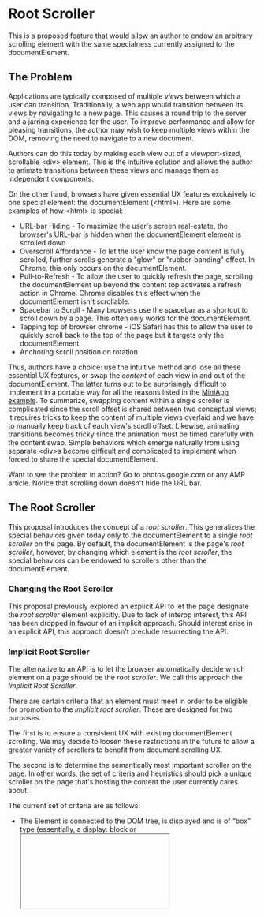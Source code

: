 # Root Scroller

This is a proposed feature that would allow an author to
endow an arbitrary scrolling element with the same specialness currently
assigned to the documentElement.

## The Problem

Applications are typically composed of multiple *views* between which a user can
transition. Traditionally, a web app would transition between its views by
navigating to a new page. This causes a round trip to the server and a jarring
experience for the user. To improve performance and allow for pleasing
transitions, the author may wish to keep multiple views within the DOM,
removing the need to navigate to a new document.

Authors can do this today by making each view out of a viewport-sized,
scrollable &lt;div> element. This is the intuitive solution and allows the
author to animate transitions between these views and manage them as independent
components.

On the other hand, browsers have given essential UX features exclusively to one
special element: the documentElement (&lt;html>). Here are some examples of how
&lt;html> is special:

  * URL-bar Hiding - To maximize the user's screen real-estate, the browser's
    URL-bar is hidden when the documentElement element is scrolled down.
  * Overscroll Affordance - To let the user know the page content is fully
    scrolled, further scrolls generate a "glow" or "rubber-banding" effect. In
    Chrome, this only occurs on the documentElement.
  * Pull-to-Refresh - To allow the user to quickly refresh the page, scrolling
    the documentElement up beyond the content top activates a refresh action
    in Chrome. Chrome disables this effect when the documentElement isn't
    scrollable.
  * Spacebar to Scroll - Many browsers use the spacebar as a shortcut to
    scroll down by a page. This often only works for the documentElement.
  * Tapping top of browser chrome - iOS Safari has this to allow the user 
    to quickly scroll back to the top of the page but it targets only the
    documentElement.
  * Anchoring scroll position on rotation

Thus, authors have a choice: use the intuitive method and lose all these
essential UX features, or swap the *content* of each view in and out of the
documentElement. The latter turns out to be surprisingly difficult to
implement in a portable way for all the reasons listed in the
[MiniApp example](https://docs.google.com/document/d/11kwtjxXelqsIELtHfXDWLWVPrdGJGdy4yvHu-2mGyn4/edit#heading=h.kho1ejnoqhs7).
To summarize, swapping content within a single scroller is complicated since
the scroll offset is shared between two conceptual views; it requires tricks to
keep the content of multiple views overlaid and we have to manually keep track
of each view's scroll offset. Likewise, animating transitions becomes tricky
since the animation must be timed carefully with the content swap. Simple
behaviors which emerge naturally from using separate &lt;div>s become difficult
and complicated to implement when forced to share the special documentElement.

Want to see the problem in action? Go to photos.google.com or any AMP article.
Notice that scrolling down doesn't hide the URL bar.

## The Root Scroller

This proposal introduces the concept of a _root scroller_. This generalizes the
special behaviors given today only to the documentElement to a single _root
scroller_ on the page. By default, the documentElement is the page's _root
scroller_, however, by changing which element is the _root scroller_, the
special behaviors can be endowed to scrollers other than the documentElement.

### Changing the Root Scroller

This proposal previously explored an explicit API to let the page designate the
_root scroller_ element explicitly. Due to lack of interop interest, this API
has been dropped in favour of an implicit approach. Should interest arise in an
explicit API, this approach doesn't preclude resurrecting the API.

### Implicit Root Scroller

The alternative to an API is to let the browser automatically decide which
element on a page should be the _root scroller_. We call this approach the
_Implicit Root Scroller_.

There are certain criteria that an element must meet in order to be eligible
for promotion to the _implicit root scroller_. These are designed for two
purposes.

The first is to ensure a consistent UX with existing documentElement
scrolling. We may decide to loosen these restrictions in the future to allow
a greater variety of scrollers to benefit from document scrolling UX.

The second is to determine the semantically most important scroller on the
page. In other words, the set of criteria and heuristics should pick a unique
scroller on the page that's hosting the content the user currently cares about.

The current set of criteria are as follows:

* The Element is connected to the DOM tree, is displayed and is of “box” type
  (essentially, a display: block or <iframe>)
* For non-iframe Elements, it must have an overflow clip
* The Element must exactly fill the viewport. That is, it must be at location
  (0, 0) and it’s size must match the viewport size exactly.
* The Element must be user scrollable, have overflow, and be fully visible (e.g.
  opacity: 1)
* The Element must not have an ancestor that is scrollable or has any kind of
  clipping or masking (e.g. overflow: hidden, clip-path, mask, etc.)

Intuitively: if we notice the main document doesn’t have any scrollable content
itself, but there is a screen-filling scroller that’s not “weird” in any way -
the scroller is promoted to _root scroller_. In the rare case there are 
multiple such candidates, neither is promoted.

These criteria are reevaluated after a style or layout update so that the
_root scroller_ must always meet these criteria.

## Improved Functionality

A major benefit of this feature is that authors can keep logically separate
views in separate parts of the DOM. For example, a common app model is to have
a stream of items from which users can open an item to view more details (e.g.
a news stream). This app has a "stream view" and an "item view".

The intuitive structure of this app would be:

```
<div id="streamView">
 ...
</div>
<div id="itemView" class="hidden">
 ...
</div>
```

When the user opens an item, the #itemView is populated and unhidden, perhaps
with some animated transition.

Without _root scroller_, this application would lose all the document-scrolling
like URL bar hiding. With _implicit root scroller_, the currently in-view
scroller automatically gets the document-scrolling UX (assuming the criteria
above are met) without forcing authors to do DOM surgery.

## Status

This feature is currently implemented in Chrome and on track to ship by default
in M73, see https://www.chromestatus.com/features/5162094739587072

## Examples

See http://bokand.github.io/rs/implicit.html for an example of an application
layout that levarages the _implicit root scroller_.

Note: pre-M73 and in other browsers, scrolling on either the stream or item
view doesn't hide the URL bar or show the overscroll glow affordance. In M73,
on both views the URL bar hides, overscroll glow is shown, and UX is as-if the
view was the documentElement.
